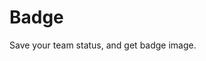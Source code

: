 Badge
================================================================================

Save your team status, and get badge image.
